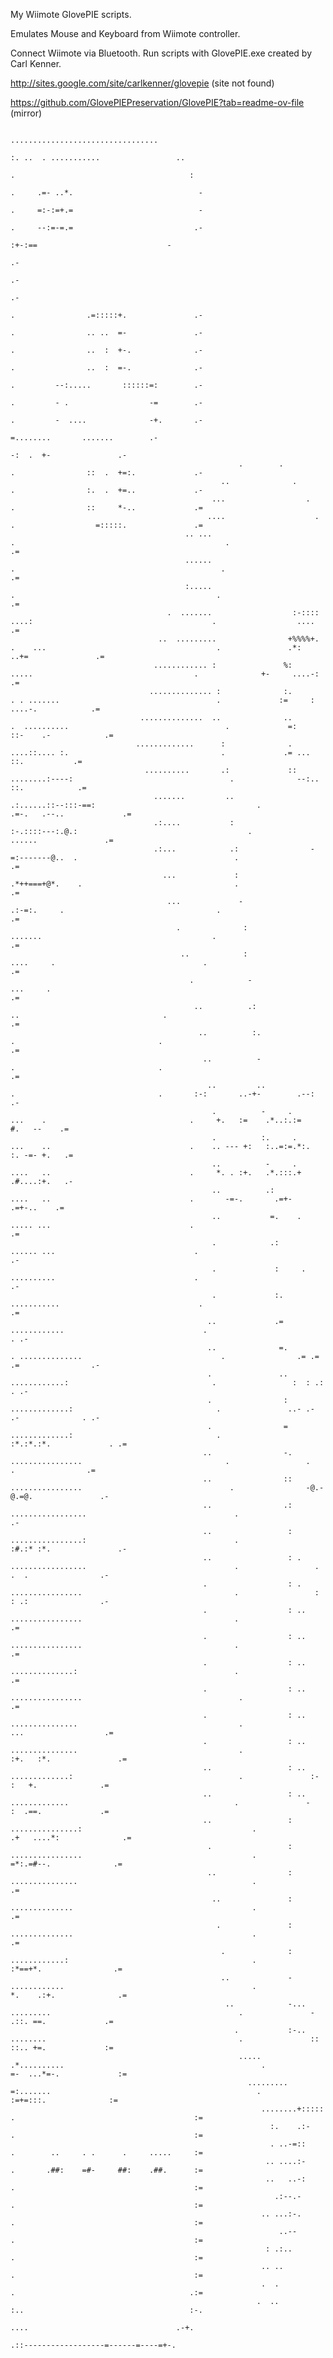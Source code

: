 My Wiimote GlovePIE scripts.

Emulates Mouse and Keyboard from Wiimote controller.

Connect Wiimote via Bluetooth. Run scripts with GlovePIE.exe created by Carl Kenner.

http://sites.google.com/site/carlkenner/glovepie (site not found)

https://github.com/GlovePIEPreservation/GlovePIE?tab=readme-ov-file (mirror)

                                                                                                                                                                                                             
                                                                                                                                                                                                             
                                                                                                                                                                                                             
                                                                                                                                                                                                             
                                                                                                                                                                                                             
                                                                                                                               .................................                                             
                                                                                                                            :. ..  . ...........                 ..                                          
                                                                                                                           .                                       :                                         
                                                                                                                          .     .=- ..*.                            -                                        
                                                                                                                          .     =:-:=+.=                            -                                        
                                                                                                                          .     --:=-=.=                           .-                                        
                                                                                                                                 :+-:==                             -                                        
                                                                                                                                                                   .-                                        
                                                                                                                                                                   .-                                        
                                                                                                                                                                   .-                                        
                                                                                                                          .                .=:::::+.               .-                                        
                                                                                                                          .                .. ..  =-               .-                                        
                                                                                                                          .                ..  :  +-.              .-                                        
                                                                                                                          .                ..  :  =-.              .-                                        
                                                                                                                          .         --:.....       ::::::=:        .-                                        
                                                                                                                          .         - .                  -=        .-                                        
                                                                                                                          .         -  ....              -+.       .-                                        
                                                                                                                                    =........       .......        .-                                        
                                                                                                                                           -:  .  +-               .-                                        
                                                       .        .                                                         .                ::  .  +=:.             .-                                        
                                                   ..              .                                                      .                :.  .  +=..             .-                                        
                                                 ...                  .                                                   .                ::     *-..             .=                                        
                                                ....                    .                                                 .                  =:::::.               .=                                        
                                           .. ...                         .                                               .                                        .=                                        
                                           ......                          .                                              .                                        .=                                        
                                           :.....                           .                                             .                                        .=                                        
                                       .  .......                  :-::::    ....:                                        .                  ....                  .=                                        
                                     ..  .........                +%%%%+.   .    ...                                      .               .*:   ..+=               .=                                        
                                    ............ :               %:              .....                                    .              +-     ....-:             .=                                        
                                   .............. :              :.         . . .......                                   .             :=     : ....-.            .=                                        
                                 ..............  ..              ..       .  ..........                                   .             =:    ::-    .-            .=                                        
                                .............      :              .        ....::.... :.                                  .             .= ...       ::.           .=                                        
                                  ..........       .:             ::     ........:----:                                   .              --:..      ::.            .=                                        
                                    .......         ..             .:......::--:::-==:                                    .               .=-.   .--..             .=                                        
                                    .:....           :               :-.::::---:.@.:                                      .                   ......               .=                                        
                                    .:...            .:                -=:-------@..  .                                   .                                        .=                                        
                                      ...             :                 .*++===+@*.    .                                  .                                        .=                                        
                                       ...             -                    .:-=:.     .                                  .                                        .=                                        
                                         .              :                    .......                                      .                                        .=                                        
                                          ..            :                      ....     .                                 .                                        .=                                        
                                            .            -                      ...     .                                                                          .=                                        
                                             ..          .:                             ..                                .                                        .=                                        
                                              ..          :.                             .                                .                                        .=                                        
                                               ..          -                             .                                .                                        .=                                        
                                                ..         ..                            .                                .       :-:       ..-+-        .--:      .-                                        
                                                 .          -     .               ...    .                                .     +.   :=    .*..:.:=     #.   --    .=                                        
                                                 .          :.     .              ...    ..                               .    .. --- +:   :..=:=.*:.  :. -=- +.   .=                                        
                                                 ..          -     .              ....   ..                               .     *. . :+.   .*.:::.+    .#....:+.   .-                                        
                                                 ..          .:                   ....   ..                               .       -=-.       .=+-        .=+-..    .=                                        
                                                 ..           =.    .             ..... ...                               .                                        .=                                        
                                                 .            .:                 ...... ...                               .                                        .-                                        
                                                 .             :     .           ..........                               .                                        .-                                        
                                                 .             :.               ...........                               .                                        .=                                        
                                                ..             .=              ............                               .                                      . .-                                        
                                                ..              =.         . ..............                               .                .= .= .=                .-                                        
                                                .               ..           ............:                                .                 :  : .:              . .-                                        
                                                .                :          .............:                                .               ..- .- .-              . .-                                        
                                                .                =          .............:                                .                :*.:*.:*.             . .=                                        
                                               ..                -.       ................                                .                 .     .                .=                                        
                                               ..                ::      ................                                 .                -@.-@.=@.               .-                                        
                                               ..                .:     .................                                 .                                        .-                                        
                                               ..                 :     ................:                                 .                :#.:* :*.               .-                                        
                                               ..                 : .   .................                                 .                 .  .  .                .-                                        
                                               .                  : .   ................                                  .                 :  : .:                .-                                        
                                               .                  : ..  ................                                  .                                        .=                                        
                                               .                  : ..  ................                                  .                                        .=                                        
                                               .                  : ..  ..............:                                   .                                        .=                                        
                                               .                  : .. ................                                   .                                        .=                                        
                                               .                  : .. ...............                                    .                   ...                  .=                                        
                                               .                  : .. ...............                                    .                :+.   :*.               .=                                        
                                               ..                 : .. .............:                                     .               :-   :   +.              .=                                        
                                               ..                 : ..  .............                                     .               -    :  .==.             .=                                        
                                               ..                 : ...............:                                      .               .+   ....*:              .=                                        
                                                .                 : ................                                      .                 =*:.=#--.              .=                                        
                                                ..                : ...............                                       .                                        .=                                        
                                                 ..               : ..............                                        .                                        .=                                        
                                                  .               : ..............                                        .                                        .=                                        
                                                   .              : ............:                                         .                 :*==+*.                .=                                        
                                                   ..             - ............                                          .                *.    .:+.              .=                                        
                                                    ..            -... .........                                          .               -   .::. ==.             .=                                        
                                                      .           :-.. ........                                           .               ::  ::.. +=.             :=                                        
                                                       .....      .*..........                                            .                =-  ...*=-.             :=                                        
                                                         ......... =:.......                                              .                  :=+=:::.              :=                                        
                                                            ........+:::::                                                .                                        :=                                        
                                                              :.    .:-                                                   .                                        :=                                        
                                                              . ..-=::                                                    .        ..     . .      .     .....     :=                                        
                                                             .. ....:-                                                    .       .##:    =#-     ##:    .##.      :=                                        
                                                             ..   ..-:                                                    .                                        :=                                        
                                                               .:--.-                                                     .                                        :=                                        
                                                            .. ...:-.                                                     .                                        :=                                        
                                                                ..--                                                      .                                        :=                                        
                                                             : .:..                                                       .                                        :=                                        
                                                            .. ..                                                         .                                        :=                                        
                                                            .  .                                                          .                                       .:=                                        
                                                           .  ..                                                          :..                                     :-.                                        
                                                                                                                           ....                                 .-+.                                         
                                                                                                                             .::------------------=------=----=+-.                                           
                                                                                                                                                                                                             
                                                                                                                                                                                                             
                                                                                                                                                                                                             
                                                                                                                                                                                                             
                                                                                                                                                                                                             
